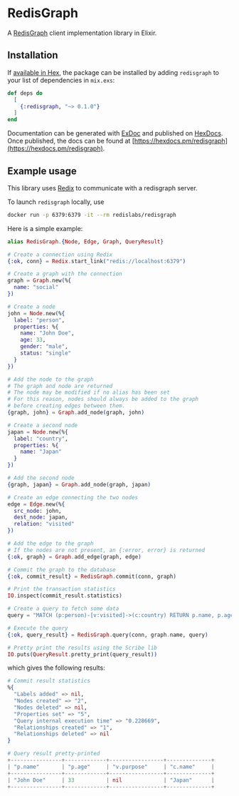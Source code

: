 # RedisGraph

A [RedisGraph](https://oss.redislabs.com/redisgraph/) client implementation library in Elixir.

## Installation

If [available in Hex](https://hex.pm/docs/publish), the package can be installed
by adding `redisgraph` to your list of dependencies in `mix.exs`:

```elixir
def deps do
  [
    {:redisgraph, "~> 0.1.0"}
  ]
end
```

Documentation can be generated with [ExDoc](https://github.com/elixir-lang/ex_doc)
and published on [HexDocs](https://hexdocs.pm). Once published, the docs can
be found at [https://hexdocs.pm/redisgraph](https://hexdocs.pm/redisgraph).

## Example usage

This library uses [Redix](https://github.com/whatyouhide/redix) to communicate with a redisgraph server.

To launch ``redisgraph`` locally, use

```bash
docker run -p 6379:6379 -it --rm redislabs/redisgraph
```

Here is a simple example:

```elixir
alias RedisGraph.{Node, Edge, Graph, QueryResult}

# Create a connection using Redix
{:ok, conn} = Redix.start_link("redis://localhost:6379")

# Create a graph with the connection
graph = Graph.new(%{
  name: "social"
})

# Create a node
john = Node.new(%{
  label: "person",
  properties: %{
    name: "John Doe",
    age: 33,
    gender: "male",
    status: "single"
  }
})

# Add the node to the graph
# The graph and node are returned
# The node may be modified if no alias has been set
# For this reason, nodes should always be added to the graph
# before creating edges between them.
{graph, john} = Graph.add_node(graph, john)

# Create a second node
japan = Node.new(%{
  label: "country",
  properties: %{
    name: "Japan"
  }
})

# Add the second node
{graph, japan} = Graph.add_node(graph, japan)

# Create an edge connecting the two nodes
edge = Edge.new(%{
  src_node: john,
  dest_node: japan,
  relation: "visited"
})

# Add the edge to the graph
# If the nodes are not present, an {:error, error} is returned
{:ok, graph} = Graph.add_edge(graph, edge)

# Commit the graph to the database
{:ok, commit_result} = RedisGraph.commit(conn, graph)

# Print the transaction statistics
IO.inspect(commit_result.statistics)

# Create a query to fetch some data
query = "MATCH (p:person)-[v:visited]->(c:country) RETURN p.name, p.age, v.purpose, c.name"

# Execute the query
{:ok, query_result} = RedisGraph.query(conn, graph.name, query)

# Pretty print the results using the Scribe lib
IO.puts(QueryResult.pretty_print(query_result))
```

which gives the following results:

```elixir
# Commit result statistics
%{
  "Labels added" => nil,
  "Nodes created" => "2",
  "Nodes deleted" => nil,
  "Properties set" => "5",
  "Query internal execution time" => "0.228669",
  "Relationships created" => "1",
  "Relationships deleted" => nil
}

# Query result pretty-printed
+----------------+-------------+-----------------+--------------+
| "p.name"       | "p.age"     | "v.purpose"     | "c.name"     |
+----------------+-------------+-----------------+--------------+
| "John Doe"     | 33          | nil             | "Japan"      |
+----------------+-------------+-----------------+--------------+
```
